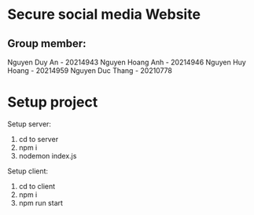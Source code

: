 # Secure social media Website
## Group member:
Nguyen Duy An - 20214943
Nguyen Hoang Anh - 20214946
Nguyen Huy Hoang - 20214959
Nguyen Duc Thang - 20210778

# Setup project
Setup server:
1. cd to server
2. npm i
3. nodemon index.js

Setup client:
1. cd to client
2. npm i
3. npm run start
